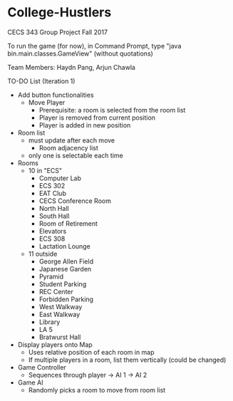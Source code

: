 # College-Hustlers
CECS 343 Group Project Fall 2017

To run the game (for now), in Command Prompt, type "java bin.main.classes.GameView" (without quotations)

Team Members: Haydn Pang, Arjun Chawla

TO-DO List (Iteration 1)
- Add button functionalities
    - Move Player
        - Prerequisite: a room is selected from the room list
        - Player is removed from current position
        - Player is added in new position
- Room list
    - must update after each move
        - Room adjacency list
    - only one is selectable each time
- Rooms
    - 10 in "ECS"
        - Computer Lab
        - ECS 302
        - EAT Club
        - CECS Conference Room
        - North Hall
        - South Hall
        - Room of Retirement
        - Elevators
        - ECS 308
        - Lactation Lounge
    - 11 outside
        - George Allen Field
        - Japanese Garden
        - Pyramid
        - Student Parking
        - REC Center
        - Forbidden Parking
        - West Walkway
        - East Walkway
        - Library
        - LA 5
        - Bratwurst Hall
- Display players onto Map
    - Uses relative position of each room in map
    - If multiple players in a room, list them vertically (could be changed)
- Game Controller
    - Sequences through player -> AI 1 -> AI 2
- Game AI
    - Randomly picks a room to move from room list

